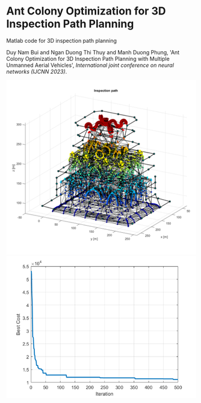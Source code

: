 # Ant Colony Optimization for 3D Inspection Path Planning
Matlab code for 3D inspection path planning

Duy Nam Bui and Ngan Duong Thi Thuy and Manh Duong Phung, 'Ant Colony Optimization for 3D Inspection Path
Planning with Multiple Unmanned Aerial Vehicles', *International joint conference on neural networks (IJCNN 2023)*.

![ipp](ipp2.png)
![cost](cost2.png)
